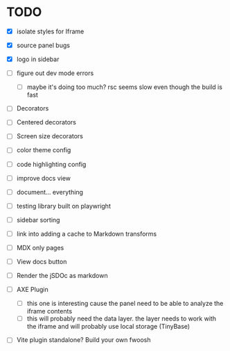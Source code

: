# TODO

- [x] isolate styles for Iframe
- [x] source panel bugs
- [x] logo in sidebar

- [ ] figure out dev mode errors
  - [ ] maybe it's doing too much? rsc seems slow even though the build is fast
- [ ] Decorators
- [ ] Centered decorators
- [ ] Screen size decorators
- [ ] color theme config
- [ ] code highlighting config
- [ ] improve docs view
- [ ] document... everything
- [ ] testing library built on playwright
- [ ] sidebar sorting
- [ ] link into adding a cache to Markdown transforms
- [ ] MDX only pages
- [ ] View docs button
- [ ] Render the jSDOc as markdown
- [ ] AXE Plugin
  - [ ] this one is interesting cause the panel need to be able to analyze the iframe contents
  - [ ] this will probably need the data layer. the layer needs to work with the iframe and will probably use local storage (TinyBase)
- [ ] Vite plugin standalone? Build your own fwoosh
